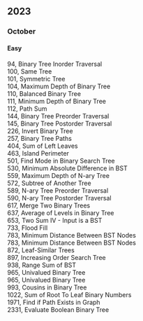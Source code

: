 ## 2023
### October
#### Easy
94, Binary Tree Inorder Traversal    
100, Same Tree  
101, Symmetric Tree  
104, Maximum Depth of Binary Tree  
110, Balanced Binary Tree  
111, Minimum Depth of Binary Tree  
112, Path Sum  
144, Binary Tree Preorder Traversal  
145, Binary Tree Postorder Traversal  
226, Invert Binary Tree  
257, Binary Tree Paths  
404, Sum of Left Leaves  
463, Island Perimeter  
501, Find Mode in Binary Search Tree  
530, Minimum Absolute Difference in BST  
559, Maximum Depth of N-ary Tree  
572, Subtree of Another Tree  
589, N-ary Tree Preorder Traversal  
590, N-ary Tree Postorder Traversal  
617, Merge Two Binary Trees  
637, Average of Levels in Binary Tree  
653, Two Sum IV - Input is a BST  
733, Flood Fill  
783, Minimum Distance Between BST Nodes  
783, Minimum Distance Between BST Nodes  
872, Leaf-Similar Trees  
897, Increasing Order Search Tree  
938, Range Sum of BST  
965, Univalued Binary Tree  
965, Univalued Binary Tree  
993, Cousins in Binary Tree  
1022, Sum of Root To Leaf Binary Numbers  
1971, Find if Path Exists in Graph  
2331, Evaluate Boolean Binary Tree  
